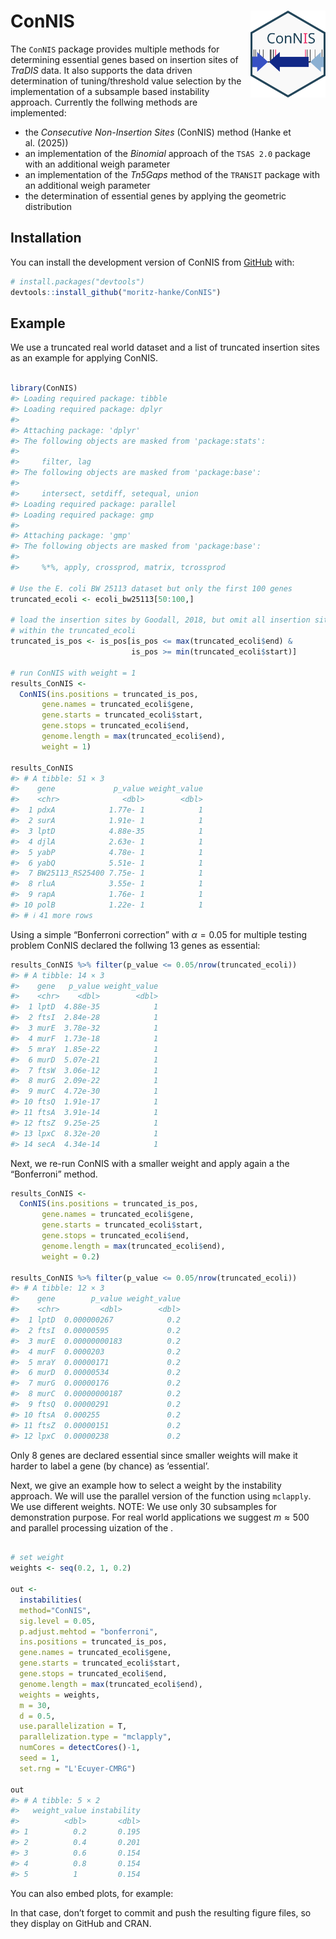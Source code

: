 
<!-- README.md is generated from README.Rmd. Please edit that file -->

# ConNIS <img src="./man/figures/logo.svg" alt="ConNIS" align="right" width="120"/>

<!-- badges: start -->
<!-- badges: end -->

The `ConNIS` package provides multiple methods for determining essential
genes based on insertion sites of *TraDIS* data. It also supports the
data driven determination of tuning/threshold value selection by the
implementation of a subsample based instability approach. Currently the
follwing methods are implemented:

- the *Consecutive Non-Insertion Sites* (ConNIS) method (Hanke et
  al. (2025))
- an implementation of the *Binomial* approach of the `TSAS 2.0` package
  with an additional weigh parameter
- an implementation of the *Tn5Gaps* method of the `TRANSIT` package
  with an additional weigh parameter
- the determination of essential genes by applying the geometric
  distribution

## Installation

You can install the development version of ConNIS from
[GitHub](https://github.com/) with:

``` r
# install.packages("devtools")
devtools::install_github("moritz-hanke/ConNIS")
```

## Example

We use a truncated real world dataset and a list of truncated insertion
sites as an example for applying ConNIS.

``` r

library(ConNIS)
#> Loading required package: tibble
#> Loading required package: dplyr
#> 
#> Attaching package: 'dplyr'
#> The following objects are masked from 'package:stats':
#> 
#>     filter, lag
#> The following objects are masked from 'package:base':
#> 
#>     intersect, setdiff, setequal, union
#> Loading required package: parallel
#> Loading required package: gmp
#> 
#> Attaching package: 'gmp'
#> The following objects are masked from 'package:base':
#> 
#>     %*%, apply, crossprod, matrix, tcrossprod

# Use the E. coli BW 25113 dataset but only the first 100 genes
truncated_ecoli <- ecoli_bw25113[50:100,]

# load the insertion sites by Goodall, 2018, but omit all insertion sites that are
# within the truncated_ecoli
truncated_is_pos <- is_pos[is_pos <= max(truncated_ecoli$end) &
                           is_pos >= min(truncated_ecoli$start)]

# run ConNIS with weight = 1
results_ConNIS <- 
  ConNIS(ins.positions = truncated_is_pos, 
       gene.names = truncated_ecoli$gene, 
       gene.starts = truncated_ecoli$start, 
       gene.stops = truncated_ecoli$end, 
       genome.length = max(truncated_ecoli$end), 
       weight = 1)

results_ConNIS
#> # A tibble: 51 × 3
#>    gene             p_value weight_value
#>    <chr>              <dbl>        <dbl>
#>  1 pdxA            1.77e- 1            1
#>  2 surA            1.91e- 1            1
#>  3 lptD            4.88e-35            1
#>  4 djlA            2.63e- 1            1
#>  5 yabP            4.78e- 1            1
#>  6 yabQ            5.51e- 1            1
#>  7 BW25113_RS25400 7.75e- 1            1
#>  8 rluA            3.55e- 1            1
#>  9 rapA            1.76e- 1            1
#> 10 polB            1.22e- 1            1
#> # ℹ 41 more rows
```

Using a simple “Bonferroni correction” with $\alpha=0.05$ for multiple
testing problem ConNIS declared the follwing 13 genes as essential:

``` r
results_ConNIS %>% filter(p_value <= 0.05/nrow(truncated_ecoli))
#> # A tibble: 14 × 3
#>    gene   p_value weight_value
#>    <chr>    <dbl>        <dbl>
#>  1 lptD  4.88e-35            1
#>  2 ftsI  2.84e-28            1
#>  3 murE  3.78e-32            1
#>  4 murF  1.73e-18            1
#>  5 mraY  1.85e-22            1
#>  6 murD  5.07e-21            1
#>  7 ftsW  3.06e-12            1
#>  8 murG  2.09e-22            1
#>  9 murC  4.72e-30            1
#> 10 ftsQ  1.91e-17            1
#> 11 ftsA  3.91e-14            1
#> 12 ftsZ  9.25e-25            1
#> 13 lpxC  8.32e-20            1
#> 14 secA  4.34e-14            1
```

Next, we re-run ConNIS with a smaller weight and apply again a the
“Bonferroni” method.

``` r
results_ConNIS <- 
  ConNIS(ins.positions = truncated_is_pos, 
       gene.names = truncated_ecoli$gene, 
       gene.starts = truncated_ecoli$start, 
       gene.stops = truncated_ecoli$end, 
       genome.length = max(truncated_ecoli$end), 
       weight = 0.2)

results_ConNIS %>% filter(p_value <= 0.05/nrow(truncated_ecoli))
#> # A tibble: 12 × 3
#>    gene        p_value weight_value
#>    <chr>         <dbl>        <dbl>
#>  1 lptD  0.000000267            0.2
#>  2 ftsI  0.00000595             0.2
#>  3 murE  0.00000000183          0.2
#>  4 murF  0.0000203              0.2
#>  5 mraY  0.00000171             0.2
#>  6 murD  0.00000534             0.2
#>  7 murG  0.00000176             0.2
#>  8 murC  0.00000000187          0.2
#>  9 ftsQ  0.00000291             0.2
#> 10 ftsA  0.000255               0.2
#> 11 ftsZ  0.00000151             0.2
#> 12 lpxC  0.00000238             0.2
```

Only 8 genes are declared essential since smaller weights will make it
harder to label a gene (by chance) as ‘essential’.

Next, we give an example how to select a weight by the instability
approach. We will use the parallel version of the function using
`mclapply`. We use different weights. NOTE: We use only 30 subsamples
for demonstration purpose. For real world applications we suggest
$m \approx  500$ and parallel processing uization of the .

``` r

# set weight
weights <- seq(0.2, 1, 0.2)

out <- 
  instabilities(
  method="ConNIS", 
  sig.level = 0.05, 
  p.adjust.mehtod = "bonferroni", 
  ins.positions = truncated_is_pos, 
  gene.names = truncated_ecoli$gene, 
  gene.starts = truncated_ecoli$start, 
  gene.stops = truncated_ecoli$end, 
  genome.length = max(truncated_ecoli$end), 
  weights = weights, 
  m = 30, 
  d = 0.5, 
  use.parallelization = T, 
  parallelization.type = "mclapply", 
  numCores = detectCores()-1, 
  seed = 1, 
  set.rng = "L'Ecuyer-CMRG")

out
#> # A tibble: 5 × 2
#>   weight_value instability
#>          <dbl>       <dbl>
#> 1          0.2       0.195
#> 2          0.4       0.201
#> 3          0.6       0.154
#> 4          0.8       0.154
#> 5          1         0.154
```

You can also embed plots, for example:

In that case, don’t forget to commit and push the resulting figure
files, so they display on GitHub and CRAN.
